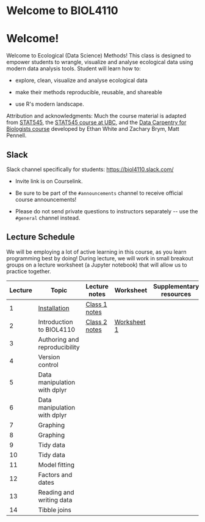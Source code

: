 # Welcome to BIOL4110

# Welcome!

Welcome to Ecological (Data Science) Methods! This class is designed to empower students to wrangle, visualize and analyse ecological data using modern data analysis tools. Student will learn how to:

-   explore, clean, visualize and analyse ecological data

-   make their methods reproducible, reusable, and shareable

-   use R's modern landscape.

Attribution and acknowledgments: Much the course material is adapted from [STAT545](https://stat545.com/), the [STAT545 course at UBC](https://stat545.stat.ubc.ca/), and the [Data Carpentry for Biologists course](https://datacarpentry.org/semester-biology/) developed by Ethan White and Zachary Brym, Matt Pennell.

## Slack

Slack channel specifically for students: <https://biol4110.slack.com/>

-   Invite link is on Courselink.

-   Be sure to be part of the `#announcements` channel to receive official course announcements!

-   Please do not send private questions to instructors separately -- use the `#general` channel instead.

## Lecture Schedule

We will be employing a lot of active learning in this course, as you learn programming best by doing! During lecture, we will work in small breakout groups on a lecture worksheet (a Jupyter notebook) that will allow us to practice together.

| Lecture | Topic                                                                                                                                     | Lecture notes                                                                                                                              | Worksheet                                                                                                           | Supplementary resources |
|---------------|---------------|---------------|---------------|---------------|
| 1       | [Installation](https://htmlpreview.github.io/?https://github.com/BIOL4110/BIOL4110-course-website/blob/main/content/notes/notes-a00.html) | [Class 1 notes](https://htmlpreview.github.io/?https://github.com/BIOL4110/BIOL4110-course-website/blob/main/content/notes/notes-a00.html) |                                                                                                                     |                         |
| 2       | Introduction to BIOL4110                                                                                                                  | [Class 2 notes](https://htmlpreview.github.io/?https://github.com/BIOL4110/BIOL4110-course-website/blob/main/content/notes/notes-a01.html) | [Worksheet 1](https://github.com/BIOL4110/BIOL4110-course-website/blob/main/content/worksheets/worksheet_a01.ipynb) |                         |
| 3       | Authoring and reproducibility                                                                                                             |                                                                                                                                            |                                                                                                                     |                         |
| 4       | Version control                                                                                                                           |                                                                                                                                            |                                                                                                                     |                         |
| 5       | Data manipulation with dplyr                                                                                                              |                                                                                                                                            |                                                                                                                     |                         |
| 6       | Data manipulation with dplyr                                                                                                              |                                                                                                                                            |                                                                                                                     |                         |
| 7       | Graphing                                                                                                                                  |                                                                                                                                            |                                                                                                                     |                         |
| 8       | Graphing                                                                                                                                  |                                                                                                                                            |                                                                                                                     |                         |
| 9       | Tidy data                                                                                                                                 |                                                                                                                                            |                                                                                                                     |                         |
| 10      | Tidy data                                                                                                                                 |                                                                                                                                            |                                                                                                                     |                         |
| 11      | Model fitting                                                                                                                             |                                                                                                                                            |                                                                                                                     |                         |
| 12      | Factors and dates                                                                                                                         |                                                                                                                                            |                                                                                                                     |                         |
| 13      | Reading and writing data                                                                                                                  |                                                                                                                                            |                                                                                                                     |                         |
| 14      | Tibble joins                                                                                                                              |                                                                                                                                            |                                                                                                                     |                         |

